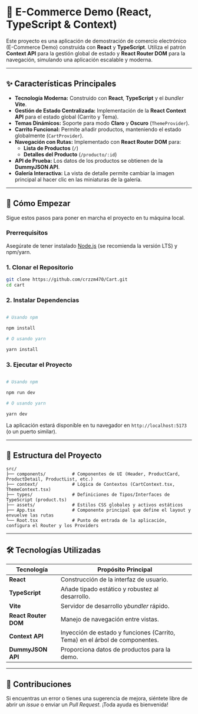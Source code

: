 # 🛒 E-Commerce Demo (React, TypeScript & Context)

Este proyecto es una aplicación de demostración de comercio electrónico (E-Commerce Demo) construida con **React** y **TypeScript**. Utiliza el patrón **Context API** para la gestión global de estado y **React Router DOM** para la navegación, simulando una aplicación escalable y moderna.

---

## ✨ Características Principales

- **Tecnología Moderna:** Construido con **React**, **TypeScript** y el *bundler* **Vite**.
- **Gestión de Estado Centralizada:** Implementación de la **React Context API** para el estado global (Carrito y Tema).
- **Temas Dinámicos:** Soporte para modo **Claro** y **Oscuro** (`ThemeProvider`).
- **Carrito Funcional:** Permite añadir productos, manteniendo el estado globalmente (`CartProvider`).
- **Navegación con Rutas:** Implementado con **React Router DOM** para:
  - **Lista de Productos** (`/`)
  - **Detalles del Producto** (`/producto/:id`)
- **API de Prueba:** Los datos de los productos se obtienen de la **DummyJSON API**.
- **Galería Interactiva:** La vista de detalle permite cambiar la imagen principal al hacer clic en las miniaturas de la galería.

---

## 🚀 Cómo Empezar

Sigue estos pasos para poner en marcha el proyecto en tu máquina local.

### Prerrequisitos

Asegúrate de tener instalado [Node.js](https://nodejs.org/es/) (se recomienda la versión LTS) y npm/yarn.

### 1. Clonar el Repositorio

```bash
git clone https://github.com/crzzm470/Cart.git
cd cart
```

### 2. Instalar Dependencias

```bash

# Usando npm

npm install

# O usando yarn

yarn install
```

### 3. Ejecutar el Proyecto

```bash

# Usando npm

npm run dev

# O usando yarn

yarn dev
```

La aplicación estará disponible en tu navegador en `http://localhost:5173` (o un puerto similar).

---

## 📁 Estructura del Proyecto

```
src/
├── components/          # Componentes de UI (Header, ProductCard, ProductDetail, ProductList, etc.)
├── context/             # Lógica de Contextos (CartContext.tsx, ThemeContext.tsx)
├── types/               # Definiciones de Tipos/Interfaces de TypeScript (product.ts)
├── assets/              # Estilos CSS globales y activos estáticos
├── App.tsx              # Componente principal que define el layout y envuelve las rutas
└── Root.tsx             # Punto de entrada de la aplicación, configura el Router y los Providers
```

---

## 🛠️ Tecnologías Utilizadas

| Tecnología                | Propósito Principal                                                          |
| -------------------------- | ----------------------------------------------------------------------------- |
| **React**            | Construcción de la interfaz de usuario.                                      |
| **TypeScript**       | Añade tipado estático y robustez al desarrollo.                             |
| **Vite**             | Servidor de desarrollo y*bundler* rápido.                                  |
| **React Router DOM** | Manejo de navegación entre vistas.                                           |
| **Context API**      | Inyección de estado y funciones (Carrito, Tema) en el árbol de componentes. |
| **DummyJSON API**    | Proporciona datos de productos para la demo.                                  |

---

## 🤝 Contribuciones

Si encuentras un error o tienes una sugerencia de mejora, siéntete libre de abrir un *issue* o enviar un *Pull Request*. ¡Toda ayuda es bienvenida!
